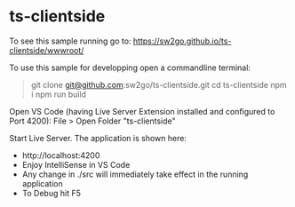# ts-clientside
To see this sample running go to: 
https://sw2go.github.io/ts-clientside/wwwroot/

To use this sample for developping open a commandline terminal:
 > git clone git@github.com:sw2go/ts-clientside.git
 > cd ts-clientside
 > npm i
 > npm run build

Open VS Code (having Live Server Extension installed and configured to Port 4200):
File > Open Folder "ts-clientside"

Start Live Server. The application is shown here: 
- http://localhost:4200
- Enjoy IntelliSense in VS Code 
- Any change in ./src will immediately take effect in the running application
- To Debug hit F5


